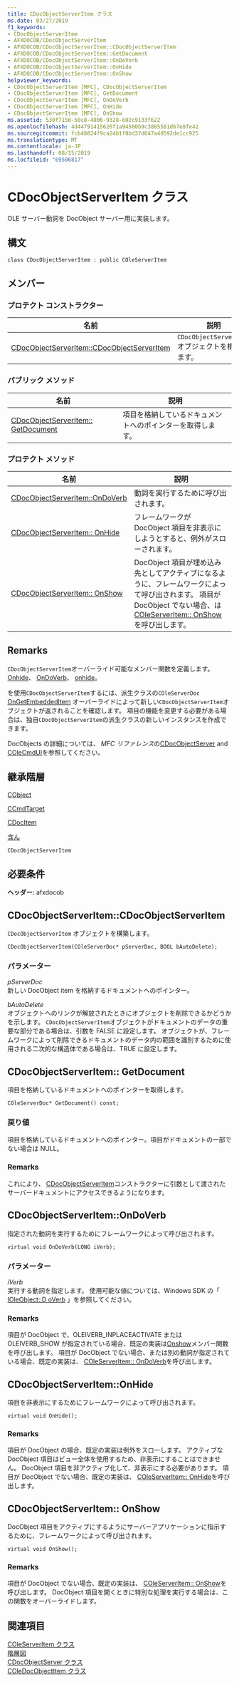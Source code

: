 ```yaml
---
title: CDocObjectServerItem クラス
ms.date: 03/27/2019
f1_keywords:
- CDocObjectServerItem
- AFXDOCOB/CDocObjectServerItem
- AFXDOCOB/CDocObjectServerItem::CDocObjectServerItem
- AFXDOCOB/CDocObjectServerItem::GetDocument
- AFXDOCOB/CDocObjectServerItem::OnDoVerb
- AFXDOCOB/CDocObjectServerItem::OnHide
- AFXDOCOB/CDocObjectServerItem::OnShow
helpviewer_keywords:
- CDocObjectServerItem [MFC], CDocObjectServerItem
- CDocObjectServerItem [MFC], GetDocument
- CDocObjectServerItem [MFC], OnDoVerb
- CDocObjectServerItem [MFC], OnHide
- CDocObjectServerItem [MFC], OnShow
ms.assetid: 530f7156-50c8-4806-9328-602c9133f622
ms.openlocfilehash: 4d44791415626f1a94500b9c3885581d67e8fe42
ms.sourcegitcommit: fcb48824f9ca24b1f8bd37d647a4d592de1cc925
ms.translationtype: MT
ms.contentlocale: ja-JP
ms.lasthandoff: 08/15/2019
ms.locfileid: "69506817"
---
```

# <a name="cdocobjectserveritem-class"></a>CDocObjectServerItem クラス

OLE サーバー動詞を DocObject サーバー用に実装します。

## <a name="syntax"></a>構文

```
class CDocObjectServerItem : public COleServerItem
```

## <a name="members"></a>メンバー

### <a name="protected-constructors"></a>プロテクト コンストラクター

|名前|説明|
|----------|-----------------|
|[CDocObjectServerItem::CDocObjectServerItem](#cdocobjectserveritem)|`CDocObjectServerItem` オブジェクトを構築します。|

### <a name="public-methods"></a>パブリック メソッド

|名前|説明|
|----------|-----------------|
|[CDocObjectServerItem:: GetDocument](#getdocument)|項目を格納しているドキュメントへのポインターを取得します。|

### <a name="protected-methods"></a>プロテクト メソッド

|名前|説明|
|----------|-----------------|
|[CDocObjectServerItem::OnDoVerb](#ondoverb)|動詞を実行するために呼び出されます。|
|[CDocObjectServerItem:: OnHide](#onhide)|フレームワークが DocObject 項目を非表示にしようとすると、例外がスローされます。|
|[CDocObjectServerItem:: OnShow](#onshow)|DocObject 項目が埋め込み先としてアクティブになるように、フレームワークによって呼び出されます。 項目が DocObject でない場合、は[COleServerItem:: OnShow](../../mfc/reference/coleserveritem-class.md#onshow)を呼び出します。|

## <a name="remarks"></a>Remarks

`CDocObjectServerItem`オーバーライド可能なメンバー関数を定義します。[Onhide](#onhide)、 [OnDoVerb](#ondoverb)、 [onhide](#onshow)。

を使用`CDocObjectServerItem`するには、派生クラスの`COleServerDoc` [OnGetEmbeddedItem](../../mfc/reference/coleserverdoc-class.md#ongetembeddeditem) オーバーライドによって新しい`CDocObjectServerItem`オブジェクトが返されることを確認します。 項目の機能を変更する必要がある場合は、独自`CDocObjectServerItem`の派生クラスの新しいインスタンスを作成できます。

DocObjects の詳細については、 *MFC リファレンス*の[CDocObjectServer](../../mfc/reference/cdocobjectserver-class.md) and [COleCmdUI](../../mfc/reference/colecmdui-class.md)を参照してください。

## <a name="inheritance-hierarchy"></a>継承階層

[CObject](../../mfc/reference/cobject-class.md)

[CCmdTarget](../../mfc/reference/ccmdtarget-class.md)

[CDocItem](../../mfc/reference/cdocitem-class.md)

[含ん](../../mfc/reference/coleserveritem-class.md)

`CDocObjectServerItem`

## <a name="requirements"></a>必要条件

**ヘッダー:** afxdocob

##  <a name="cdocobjectserveritem"></a>CDocObjectServerItem::CDocObjectServerItem

`CDocObjectServerItem` オブジェクトを構築します。

```
CDocObjectServerItem(COleServerDoc* pServerDoc, BOOL bAutoDelete);
```

### <a name="parameters"></a>パラメーター

*pServerDoc*<br/>
新しい DocObject item を格納するドキュメントへのポインター。

*bAutoDelete*<br/>
オブジェクトへのリンクが解放されたときにオブジェクトを削除できるかどうかを示します。 `CDocObjectServerItem`オブジェクトがドキュメントのデータの重要な部分である場合は、引数を FALSE に設定します。 オブジェクトが、フレームワークによって削除できるドキュメントのデータ内の範囲を識別するために使用される二次的な構造体である場合は、TRUE に設定します。

##  <a name="getdocument"></a>CDocObjectServerItem:: GetDocument

項目を格納しているドキュメントへのポインターを取得します。

```
COleServerDoc* GetDocument() const;
```

### <a name="return-value"></a>戻り値

項目を格納しているドキュメントへのポインター。項目がドキュメントの一部でない場合は NULL。

### <a name="remarks"></a>Remarks

これにより、 [CDocObjectServerItem](#cdocobjectserveritem)コンストラクターに引数として渡されたサーバードキュメントにアクセスできるようになります。

##  <a name="ondoverb"></a>  CDocObjectServerItem::OnDoVerb

指定された動詞を実行するためにフレームワークによって呼び出されます。

```
virtual void OnDoVerb(LONG iVerb);
```

### <a name="parameters"></a>パラメーター

*iVerb*<br/>
実行する動詞を指定します。 使用可能な値については、Windows SDK の「 [IOleObject::D oVerb](/windows/win32/api/oleidl/nf-oleidl-ioleobject-doverb) 」を参照してください。

### <a name="remarks"></a>Remarks

項目が DocObject で、OLEIVERB_INPLACEACTIVATE または OLEIVERB_SHOW が指定されている場合、既定の実装は[Onshow](#onshow)メンバー関数を呼び出します。 項目が DocObject でない場合、または別の動詞が指定されている場合、既定の実装は、 [COleServerItem:: OnDoVerb](../../mfc/reference/coleserveritem-class.md#ondoverb)を呼び出します。

##  <a name="onhide"></a>  CDocObjectServerItem::OnHide

項目を非表示にするためにフレームワークによって呼び出されます。

```
virtual void OnHide();
```

### <a name="remarks"></a>Remarks

項目が DocObject の場合、既定の実装は例外をスローします。 アクティブな DocObject 項目はビュー全体を使用するため、非表示にすることはできません。 DocObject 項目を非アクティブ化して、非表示にする必要があります。 項目が DocObject でない場合、既定の実装は、 [COleServerItem:: OnHide](../../mfc/reference/coleserveritem-class.md#onhide)を呼び出します。

##  <a name="onshow"></a>CDocObjectServerItem:: OnShow

DocObject 項目をアクティブにするようにサーバーアプリケーションに指示するために、フレームワークによって呼び出されます。

```
virtual void OnShow();
```

### <a name="remarks"></a>Remarks

項目が DocObject でない場合、既定の実装は、 [COleServerItem:: OnShow](../../mfc/reference/coleserveritem-class.md#onopen)を呼び出します。 DocObject 項目を開くときに特別な処理を実行する場合は、この関数をオーバーライドします。

## <a name="see-also"></a>関連項目

[COleServerItem クラス](../../mfc/reference/coleserveritem-class.md)<br/>
[階層図](../../mfc/hierarchy-chart.md)<br/>
[CDocObjectServer クラス](../../mfc/reference/cdocobjectserver-class.md)<br/>
[COleDocObjectItem クラス](../../mfc/reference/coledocobjectitem-class.md)
